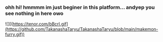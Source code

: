 ### ohh hi! hmmmm im just beginer in this platform... andyep you see nothing in here owo
![][(https://tenor.com/bBcrI.gif](https://github.com/TakanashaTaryu/TakanashaTaryu/blob/main/makemon-furry.gif))
<!--
**TakanashaTaryu/TakanashaTaryu** is a ✨ _special_ ✨ repository because its `README.md` (this file) appears on your GitHub profile.

Here are some ideas to get you started:

- 🔭 I’m currently working on ...
- 🌱 I’m currently learning ...
- 👯 I’m looking to collaborate on ...
- 🤔 I’m looking for help with ...
- 💬 Ask me about ...
- 📫 How to reach me: ...
- 😄 Pronouns: ...
- ⚡ Fun fact: ...
-->
